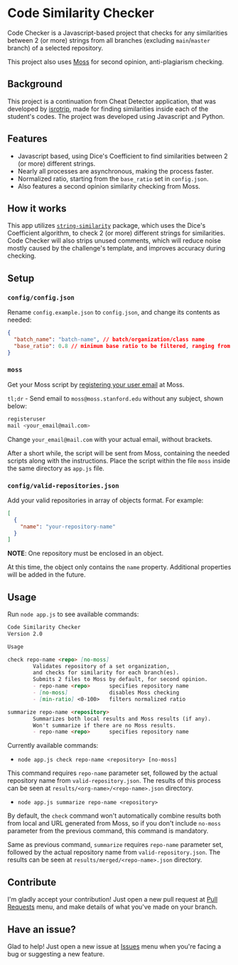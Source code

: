 # Code Similarity Checker

Code Checker is a Javascript-based project that checks for any similarities between 2 (or more) strings from all branches (excluding `main`/`master` branch) of a selected repository.

This project also uses [Moss](https://theory.stanford.edu/~aiken/moss/) for second opinion, anti-plagiarism checking.

## Background

This project is a continuation from Cheat Detector application, that was developed by [isrotrip](https://github.com/isrotrip), made for finding similarities inside each of the student's codes. The project was developed using Javascript and Python.

## Features

* Javascript based, using Dice's Coefficient to find similarities between 2 (or more) different strings.
* Nearly all processes are asynchronous, making the process faster.
* Normalized ratio, starting from the `base_ratio` set in `config.json`.
* Also features a second opinion similarity checking from Moss.

## How it works

This app utilizes [`string-similarity`](https://github.com/aceakash/string-similarity) package, which uses the Dice's Coefficient algorithm, to check 2 (or more) different strings for similarities. Code Checker will also strips unused comments, which will reduce noise mostly caused by the challenge's template, and improves accuracy during checking.

## Setup

### `config/config.json`

Rename `config.example.json` to `config.json`, and change its contents as needed:

``` json
{
  "batch_name": "batch-name", // batch/organization/class name
  "base_ratio": 0.8 // minimum base ratio to be filtered, ranging from 0-1. Default: 0.8
}
```

### `moss`

Get your Moss script by [registering your user email](https://theory.stanford.edu/~aiken/moss/) at Moss.

`tl;dr` - Send email to `moss@moss.stanford.edu` without any subject, shown below:

``` sh
registeruser
mail <your_email@mail.com>
```

Change `your_email@mail.com` with your actual email, without brackets.

After a short while, the script will be sent from Moss, containing the needed scripts along with the instructions. Place the script within the file `moss` inside the same directory as `app.js` file.

### `config/valid-repositories.json`

Add your valid repositories in array of objects format. For example:

```json
[
  {
    "name": "your-repository-name"
  }
]
```

**NOTE**: One repository must be enclosed in an object.

At this time, the object only contains the `name` property. Additional properties will be added in the future.

## Usage

Run `node app.js` to see available commands:

``` md
Code Similarity Checker
Version 2.0

Usage

check repo-name <repo> [no-moss]
        Validates repository of a set organization,
        and checks for similarity for each branch(es).
        Submits 2 files to Moss by default, for second opinion.
        - repo-name <repo>      specifies repository name
        - [no-moss]             disables Moss checking
        - [min-ratio] <0-100>   filters normalized ratio

summarize repo-name <repository>
        Summarizes both local results and Moss results (if any).
        Won't summarize if there are no Moss results.
        - repo-name <repo>      specifies repository name
```

Currently available commands:

* `node app.js check repo-name <repository> [no-moss]`

This command requires `repo-name` parameter set, followed by the actual repository name from `valid-repository.json`. The results of this process can be seen at `results/<org-name>/<repo-name>.json` directory.

* `node app.js summarize repo-name <repository>`

By default, the `check` command won't automatically combine results both from local and URL generated from Moss, so if you don't include `no-moss` parameter from the previous command, this command is mandatory.

Same as previous command, `summarize` requires `repo-name` parameter set, followed by the actual repository name from `valid-repository.json`. The results can be seen at `results/merged/<repo-name>.json` directory.

## Contribute

I'm gladly accept your contribution! Just open a new pull request at [Pull Requests](/pulls) menu, and make details of what you've made on your branch.

## Have an issue?

Glad to help! Just open a new issue at [Issues](/issues) menu when you're facing a bug or suggesting a new feature.